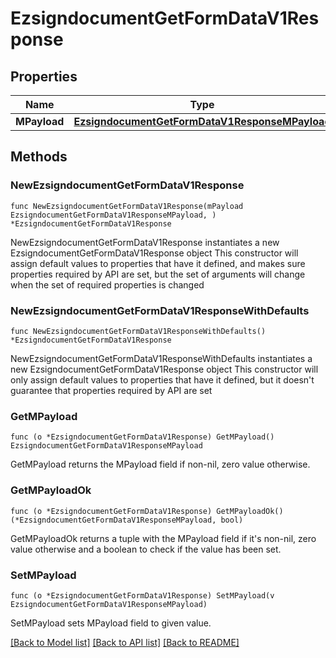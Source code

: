 # EzsigndocumentGetFormDataV1Response

## Properties

Name | Type | Description | Notes
------------ | ------------- | ------------- | -------------
**MPayload** | [**EzsigndocumentGetFormDataV1ResponseMPayload**](EzsigndocumentGetFormDataV1ResponseMPayload.md) |  | 

## Methods

### NewEzsigndocumentGetFormDataV1Response

`func NewEzsigndocumentGetFormDataV1Response(mPayload EzsigndocumentGetFormDataV1ResponseMPayload, ) *EzsigndocumentGetFormDataV1Response`

NewEzsigndocumentGetFormDataV1Response instantiates a new EzsigndocumentGetFormDataV1Response object
This constructor will assign default values to properties that have it defined,
and makes sure properties required by API are set, but the set of arguments
will change when the set of required properties is changed

### NewEzsigndocumentGetFormDataV1ResponseWithDefaults

`func NewEzsigndocumentGetFormDataV1ResponseWithDefaults() *EzsigndocumentGetFormDataV1Response`

NewEzsigndocumentGetFormDataV1ResponseWithDefaults instantiates a new EzsigndocumentGetFormDataV1Response object
This constructor will only assign default values to properties that have it defined,
but it doesn't guarantee that properties required by API are set

### GetMPayload

`func (o *EzsigndocumentGetFormDataV1Response) GetMPayload() EzsigndocumentGetFormDataV1ResponseMPayload`

GetMPayload returns the MPayload field if non-nil, zero value otherwise.

### GetMPayloadOk

`func (o *EzsigndocumentGetFormDataV1Response) GetMPayloadOk() (*EzsigndocumentGetFormDataV1ResponseMPayload, bool)`

GetMPayloadOk returns a tuple with the MPayload field if it's non-nil, zero value otherwise
and a boolean to check if the value has been set.

### SetMPayload

`func (o *EzsigndocumentGetFormDataV1Response) SetMPayload(v EzsigndocumentGetFormDataV1ResponseMPayload)`

SetMPayload sets MPayload field to given value.



[[Back to Model list]](../README.md#documentation-for-models) [[Back to API list]](../README.md#documentation-for-api-endpoints) [[Back to README]](../README.md)


